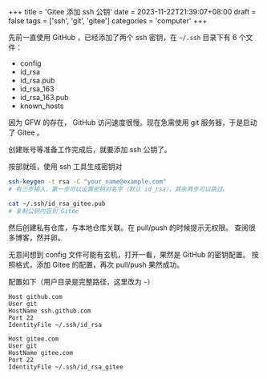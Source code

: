 +++
title = 'Gitee  添加 ssh 公钥'
date = 2023-11-22T21:39:07+08:00
draft = false
tags = ['ssh', 'git', 'gitee']
categories = 'computer'
+++

先前一直使用 GitHub ，已经添加了两个 ssh 密钥，在
`~/.ssh` 目录下有 6 个文件：

- config
- id_rsa
- id_rsa.pub
- id_rsa_163
- id_rsa_163.pub
- known_hosts

因为 GFW 的存在， GitHub 访问速度很慢。现在急需使用 git 服务器，于是启动了 Gitee 。

创建账号等准备工作完成后，就要添加 ssh 公钥了。

按部就班，使用 ssh 工具生成密钥对

```bash
ssh-keygen -t rsa -C "your_name@example.com"
# 有三步输入，第一步可以设置密钥对名字（默认 id_rsa），其余两步可以跳过。

cat ~/.ssh/id_rsa_gitee.pub
# 复制公钥内容到 Gitee
```

然后创建私有仓库，与本地仓库关联。在 pull/push 的时候提示无权限。
查阅很多博客，然并卵。

无意间想到 config 文件可能有玄机，打开一看，果然是 GitHub 的密钥配置。
按照格式，添加 Gitee 的配置，再次 pull/push 果然成功。

配置如下（用户目录是完整路径，这里改为 `~`）

```text
Host github.com
User git
HostName ssh.github.com
Port 22
IdentityFile ~/.ssh/id_rsa

Host gitee.com
User git
HostName gitee.com
Port 22
IdentityFile ~/.ssh/id_rsa_gitee
```
